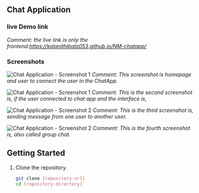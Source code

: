 
## Chat Application

### live Demo link 
*Comment: the live link is only the frontend.https://kalanithibala053.github.io/NM-chatapp/*

### Screenshots
![Chat Application - Screenshot 1](task%503/Screenshot%20(37).png)
*Comment: This screenshot is homepage and user to connect the user in the ChatApp.*

![Chat Application - Screenshot 1](task%503/Screenshot%20(4).png)
*Comment: This is the second screenshot is, if the user connected to chat app and the interface is,*

![Chat Application - Screenshot 2](task%503/Screenshot%20(5).png)
*Comment: This is the third screenshot is, sending message from one user to another user.*

![Chat Application - Screenshot 2](task%503/Screenshot%20(6).png)
*Comment: This is the fourth screenshot is, also called group chat.*




## Getting Started

1. Clone the repository.
   ```bash
   git clone [repository-url]
   cd [repository-directory]

